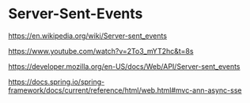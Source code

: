 # Server-Sent-Events

https://en.wikipedia.org/wiki/Server-sent_events

https://www.youtube.com/watch?v=2To3_mYT2hc&t=8s

https://developer.mozilla.org/en-US/docs/Web/API/Server-sent_events

https://docs.spring.io/spring-framework/docs/current/reference/html/web.html#mvc-ann-async-sse



